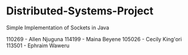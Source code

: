 # Distributed-Systems-Project
Simple Implementation of Sockets in Java

110269 - Allen Njuguna
114199 - Maina Beyene
105026 - Cecily King'ori
113501 - Ephraim Waweru

